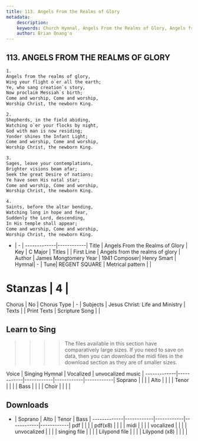 ```yaml
---
title: 113. Angels From the Realms of Glory
metadata:
    description: 
    keywords: Church Hymnal, Angels From the Realms of Glory, Angels from the realms of glory, 
    author: Brian Onang'o
---
```



## 113. ANGELS FROM THE REALMS OF GLORY

```txt
1.
Angels from the realms of glory,
Wing your flight o`er all the earth;
Ye, who sang creation`s story,
Now proclaim Messiah`s birth;
Come and worship, Come and worship,
Worship Christ, the newborn King.

2.
Shepherds, in the field abiding,
Watching o`er your flocks by night,
God with man is now residing;
Yonder shines the Infant Light;
Come and worship, Come and worship,
Worship Christ, the newborn King.

3.
Sages, leave your contemplations,
Brighter visions beam afar;
Seek the great Desire of nations;
Ye have seen His natal star;
Come and worship, Come and worship,
Worship Christ, the newborn King.

4.
Saints, before the altar bending,
Watching long in hope and fear,
Suddenly the Lord, descending,
In His temple shall appear;
Come and worship, Come and worship,
Worship Christ, the newborn King.

```

- |   -  |
-------------|------------|
Title | Angels From the Realms of Glory |
Key | C Major |
Titles |  |
First Line | Angels from the realms of glory |
Author | James Mongtomery
Year | 1941
Composer| Henry Smart |
Hymnal|  - |
Tune| REGENT SQUARE |
Metrical pattern | |
# Stanzas | 4 |
Chorus | No |
Chorus Type | - |
Subjects | Jesus Christ: Life and Ministry |
Texts |  |
Print Texts | 
Scripture Song |  |
  
## Learn to Sing

>>>> The files available in this section have comparatively large sizes. If you need to save on data, then you can download the midi files in the download section as they are of smaller sizes.

Voice |  Singing Hymnal | Vocalized | unvocalized music |
-------------|------------|------------|------------|------------|
Soprano | | | |
Alto | | | |
Tenor | | | |
Bass | | | |
Choir | | | |

## Downloads

- |  Soprano | Alto | Tenor | Bass |
-------------|------------|------------|------------|------------|
pdf | | | |
pdf(x8) | | | |
midi | | | |
vocalized | | | |
unvocalized | | | |
singing file | | | |
Lilypond file | | | |
Lilypond (x8) | | | |
  